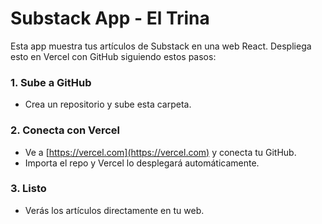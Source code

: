 
# Substack App - El Trina

Esta app muestra tus artículos de Substack en una web React. Despliega esto en Vercel con GitHub siguiendo estos pasos:

### 1. Sube a GitHub
- Crea un repositorio y sube esta carpeta.

### 2. Conecta con Vercel
- Ve a [https://vercel.com](https://vercel.com) y conecta tu GitHub.
- Importa el repo y Vercel lo desplegará automáticamente.

### 3. Listo
- Verás los artículos directamente en tu web.
